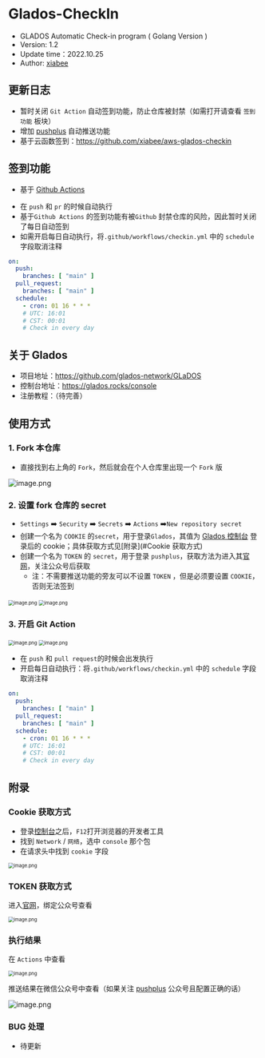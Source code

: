 # Glados-CheckIn

* GLADOS Automatic Check-in program ( Golang Version )
* Version: 1.2
* Update time：2022.10.25
* Author: [xiabee](https://github.com/xiabee)



## 更新日志

* 暂时关闭 `Git Action` 自动签到功能，防止仓库被封禁（如需打开请查看 `签到功能` 板块）
* 增加 [pushplus](https://pushplus.plus/) 自动推送功能
* 基于云函数签到：https://github.com/xiabee/aws-glados-checkin



## 签到功能

- 基于 [Github Actions](https://github.com/features/actions)

* 在 `push` 和 `pr` 的时候自动执行
* 基于`Github Actions` 的签到功能有被`Github` 封禁仓库的风险，因此暂时关闭了每日自动签到
* 如需开启每日自动执行，将`.github/workflows/checkin.yml` 中的 `schedule` 字段取消注释

```yml
on:
  push:
    branches: [ "main" ]
  pull_request:
    branches: [ "main" ]
  schedule:
    - cron: 01 16 * * *
    # UTC: 16:01
    # CST: 00:01
    # Check in every day
```





## 关于 Glados

* 项目地址：https://github.com/glados-network/GLaDOS
* 控制台地址：https://glados.rocks/console
* 注册教程：（待完善）



## 使用方式

### 1. Fork 本仓库

* 直接找到右上角的 `Fork`，然后就会在个人仓库里出现一个 `Fork` 版

![image.png](https://tva1.sinaimg.cn/large/0084b03xgy1h7f37ytaiyj310m0fa48o.jpg)



### 2. 设置 fork 仓库的 secret

*  `Settings` ➡️ `Security` ➡️ `Secrets` ➡️ `Actions` ➡️`New repository secret`
* 创建一个名为 `COOKIE` 的`secret`，用于登录`Glados`，其值为 [Glados 控制台](https://glados.rocks/console) 登录后的 cookie；具体获取方式见[附录](#Cookie 获取方式)
*  创建一个名为 `TOKEN` 的 `secret`，用于登录 `pushplus`，获取方法为进入其[官网](https://pushplus.plus/push1.html)，关注公众号后获取
   *  注：不需要推送功能的旁友可以不设置 `TOKEN` ，但是必须要设置 `COOKIE`，否则无法签到


<img src="https://tva1.sinaimg.cn/large/0084b03xgy1h7guslltcmj31ri13sqm8.jpg" alt="image.png" style="zoom:67%;" />



<img src="https://tva1.sinaimg.cn/large/0084b03xgy1h7f46828goj31960ocafl.jpg" alt="image.png" style="zoom:67%;" />



### 3. 开启 Git Action

<img src="https://tva1.sinaimg.cn/large/0084b03xgy1h7f47zq532j322e0xchdt.jpg" alt="image.png" style="zoom:67%;" />

<img src="https://tva1.sinaimg.cn/large/0084b03xgy1h7f48qvsvlj32na10ah15.jpg" alt="image.png" style="zoom: 67%;" />

* 在 `push` 和 `pull request`的时候会出发执行
* 开启每日自动执行：将`.github/workflows/checkin.yml` 中的 `schedule` 字段取消注释

```yml
on:
  push:
    branches: [ "main" ]
  pull_request:
    branches: [ "main" ]
  schedule:
    - cron: 01 16 * * *
    # UTC: 16:01
    # CST: 00:01
    # Check in every day
```





## 附录

### Cookie 获取方式

* 登录[控制台](https://glados.rocks/console)之后，`F12`打开浏览器的开发者工具
* 找到 `Network` / `网络`，选中 `console` 那个包
* 在请求头中找到 `cookie` 字段

<img src="https://tva1.sinaimg.cn/large/0084b03xgy1h7f4k2lqajj31vo0zk1iq.jpg" alt="image.png" style="zoom:67%;" />



### TOKEN 获取方式

进入[官网](https://pushplus.plus/)，绑定公众号查看

<img src="https://tva1.sinaimg.cn/large/0084b03xgy1h7guuctbdvj31sa0gyal6.jpg" alt="image.png" style="zoom:67%;" />



### 执行结果

在 `Actions` 中查看

<img src="https://tva1.sinaimg.cn/large/0084b03xgy1h7f4mom4orj31o816u48v.jpg" alt="image.png" style="zoom:67%;" />



推送结果在微信公众号中查看（如果关注 [pushplus](https://www.pushplus.plus/) 公众号且配置正确的话）

![image.png](https://tva1.sinaimg.cn/large/0084b03xgy1h7guw7x1n8j30xg0jo78b.jpg)



### BUG 处理

* 待更新
